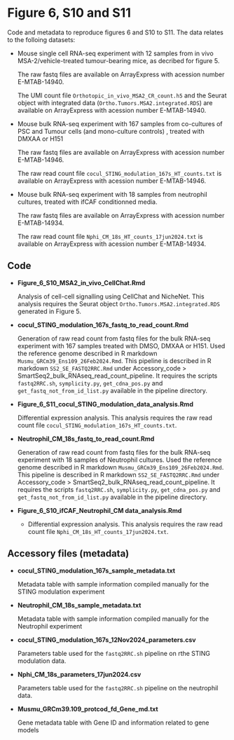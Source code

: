 # Figure 6, S10 and S11

Code and metadata to reproduce figures 6 and S10 to S11. The data relates to the folloing datasets:

-   Mouse single cell RNA-seq experiment with 12 samples from in vivo MSA-2/vehicle-treated tumour-bearing mice, as decribed for figure 5.

    The raw fastq files are available on ArrayExpress with acession number E-MTAB-14940.

    The UMI count file `Orthotopic_in_vivo_MSA2_CR_count.h5` and the Seurat object with integrated data (`Ortho.Tumors.MSA2.integrated.RDS`) are available on ArrayExpress with acession number E-MTAB-14940.

-   Mouse bulk RNA-seq experiment with 167 samples from co-cultures of PSC and Tumour cells (and mono-culture controls) , treated with DMXAA or H151

    The raw fastq files are available on ArrayExpress with acession number E-MTAB-14946.

    The raw read count file `cocul_STING_modulation_167s_HT_counts.txt` is available on ArrayExpress with acession number E-MTAB-14946.

-   Mouse bulk RNA-seq experiment with 18 samples from neutrophil cultures, treated with ifCAF conditionned media.

    The raw fastq files are available on ArrayExpress with acession number E-MTAB-14934.

    The raw read count file `Nphi_CM_18s_HT_counts_17jun2024.txt` is available on ArrayExpress with acession number E-MTAB-14934.

## Code

-   **Figure_6_S10_MSA2_in_vivo_CellChat.Rmd**

    Analysis of cell-cell signalling using CellChat and NicheNet. This analysis requires the Seurat object `Ortho.Tumors.MSA2.integrated.RDS` generated in Figure 5.

-   **cocul_STING_modulation_167s_fastq_to_read_count.Rmd**

    Generation of raw read count from fastq files for the bulk RNA-seq experiment with 167 samples treated with DMSO, DMXAA or H151. Used the reference genome described in R markdown `Musmu_GRCm39_Ens109_26Feb2024.Rmd`. This pipeline is described in R markdown `SS2_SE_FASTQ2RRC.Rmd` under Accessory_code \> SmartSeq2_bulk_RNAseq_read_count_pipeline. It requires the scripts `fastq2RRC.sh`, `symplicity.py`, `get_cdna_pos.py` and `get_fastq_not_from_id_list.py` available in the pipeline directory.

-   **Figure_6_S11_cocul_STING_modulation_data_analysis.Rmd**

    Differential expression analysis. This analysis requires the raw read count file `cocul_STING_modulation_167s_HT_counts.txt`.

-   **Neutrophil_CM_18s_fastq_to_read_count.Rmd**

    Generation of raw read count from fastq files for the bulk RNA-seq experiment with 18 samples of Neutrophil cultures. Used the reference genome described in R markdown `Musmu_GRCm39_Ens109_26Feb2024.Rmd`. This pipeline is described in R markdown `SS2_SE_FASTQ2RRC.Rmd` under Accessory_code \> SmartSeq2_bulk_RNAseq_read_count_pipeline. It requires the scripts `fastq2RRC.sh`, `symplicity.py`, `get_cdna_pos.py` and `get_fastq_not_from_id_list.py` available in the pipeline directory.

-   **Figure_6_S10_ifCAF_Neutrophil_CM data_analysis.Rmd**

    -   Differential expression analysis. This analysis requires the raw read count file `Nphi_CM_18s_HT_counts_17jun2024.txt`.

## Accessory files (metadata)

-   **cocul_STING_modulation_167s_sample_metadata.txt**

    Metadata table with sample information compiled manually for the STING modulation experiment

-   **Neutrophil_CM_18s_sample_metadata.txt**

    Metadata table with sample information compiled manually for the Neutrophil experiment

-   **cocul_STING_modulation_167s_12Nov2024_parameters.csv**

    Parameters table used for the `fastq2RRC.sh` pipeline on rthe STING modulation data.

-   **Nphi_CM_18s_parameters_17jun2024.csv**

    Parameters table used for the `fastq2RRC.sh` pipeline on the neutrophil data.

-   **Musmu_GRCm39.109_protcod_fd_Gene_md.txt**

    Gene metadata table with Gene ID and information related to gene models

